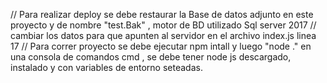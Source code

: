 // Para realizar deploy se debe restaurar la Base de datos adjunto en este proyecto y de nombre "test.Bak" , motor de BD utilizado Sql server 2017 
// cambiar los datos para que apunten al servidor en el archivo index.js linea 17
// Para correr proyecto se debe ejecutar npm intall y luego "node ." en una consola de comandos cmd , se debe tener node js descargado, instalado y con variables de entorno seteadas.